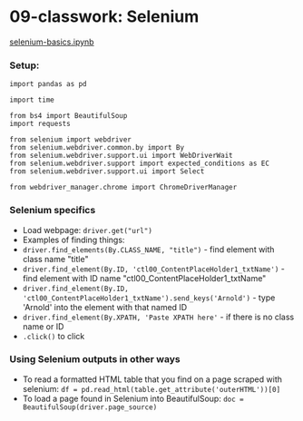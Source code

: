 # 09-classwork: Selenium
[selenium-basics.ipynb](https://github.com/ilenapeng/foundations/blob/main/09-classwork/selenium-basics.ipynb)
### Setup:
``` 
import pandas as pd

import time

from bs4 import BeautifulSoup
import requests

from selenium import webdriver
from selenium.webdriver.common.by import By
from selenium.webdriver.support.ui import WebDriverWait
from selenium.webdriver.support import expected_conditions as EC
from selenium.webdriver.support.ui import Select

from webdriver_manager.chrome import ChromeDriverManager 
```
### Selenium specifics
* Load webpage: ``` driver.get("url") ```
* Examples of finding things:
* ```driver.find_elements(By.CLASS_NAME, "title")``` - find element with class name "title"
* ```driver.find_element(By.ID, 'ctl00_ContentPlaceHolder1_txtName')``` - find element with ID name "ctl00_ContentPlaceHolder1_txtName"
* ```driver.find_element(By.ID, 'ctl00_ContentPlaceHolder1_txtName').send_keys('Arnold')``` - type 'Arnold' into the element with that named ID
* ```driver.find_element(By.XPATH, 'Paste XPATH here'``` - if there is no class name or ID
* ```.click()``` to click

### Using Selenium outputs in other ways
* To read a formatted HTML table that you find on a page scraped with selenium: ```df = pd.read_html(table.get_attribute('outerHTML'))[0]```
* To load a page found in Selenium into BeautifulSoup: ```doc = BeautifulSoup(driver.page_source)```
